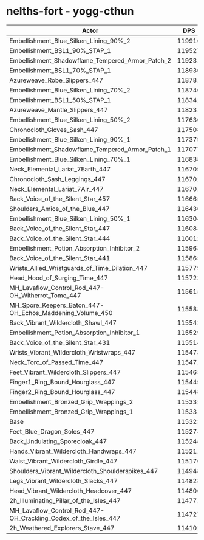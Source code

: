 # nelths-fort - yogg-cthun
| Actor | DPS | Increase |
|---|:---:|:---:|
|Embellishment_Blue_Silken_Lining_90%_2|119916|3.98%|
|Embellishment_BSL1_90%_STAP_1|119527|3.65%|
|Embellishment_Shadowflame_Tempered_Armor_Patch_2|119231|3.39%|
|Embellishment_BSL1_70%_STAP_1|118930|3.13%|
|Azureweave_Robe_Slippers_447|118781|3.00%|
|Embellishment_Blue_Silken_Lining_70%_2|118740|2.96%|
|Embellishment_BSL1_50%_STAP_1|118342|2.62%|
|Azureweave_Mantle_Slippers_447|118231|2.52%|
|Embellishment_Blue_Silken_Lining_50%_2|117630|2.00%|
|Chronocloth_Gloves_Sash_447|117508|1.89%|
|Embellishment_Blue_Silken_Lining_90%_1|117379|1.78%|
|Embellishment_Shadowflame_Tempered_Armor_Patch_1|117077|1.52%|
|Embellishment_Blue_Silken_Lining_70%_1|116838|1.31%|
|Neck_Elemental_Lariat_7Earth_447|116709|1.20%|
|Chronocloth_Sash_Leggings_447|116702|1.20%|
|Neck_Elemental_Lariat_7Air_447|116701|1.19%|
|Back_Voice_of_the_Silent_Star_457|116665|1.16%|
|Shoulders_Amice_of_the_Blue_447|116430|0.96%|
|Embellishment_Blue_Silken_Lining_50%_1|116304|0.85%|
|Back_Voice_of_the_Silent_Star_447|116083|0.66%|
|Back_Voice_of_the_Silent_Star_444|116012|0.60%|
|Embellishment_Potion_Absorption_Inhibitor_2|115968|0.56%|
|Back_Voice_of_the_Silent_Star_441|115865|0.47%|
|Wrists_Allied_Wristguards_of_Time_Dilation_447|115779|0.40%|
|Head_Hood_of_Surging_Time_447|115723|0.35%|
|MH_Lavaflow_Control_Rod_447-OH_Witherrot_Tome_447|115615|0.25%|
|MH_Spore_Keepers_Baton_447-OH_Echos_Maddening_Volume_450|115588|0.23%|
|Back_Vibrant_Wildercloth_Shawl_447|115542|0.19%|
|Embellishment_Potion_Absorption_Inhibitor_1|115529|0.18%|
|Back_Voice_of_the_Silent_Star_431|115514|0.17%|
|Wrists_Vibrant_Wildercloth_Wristwraps_447|115478|0.13%|
|Neck_Torc_of_Passed_Time_447|115471|0.13%|
|Feet_Vibrant_Wildercloth_Slippers_447|115465|0.12%|
|Finger1_Ring_Bound_Hourglass_447|115449|0.11%|
|Finger2_Ring_Bound_Hourglass_447|115448|0.11%|
|Embellishment_Bronzed_Grip_Wrappings_2|115335|0.01%|
|Embellishment_Bronzed_Grip_Wrappings_1|115331|0.01%|
|Base|115323|0.00%|
|Feet_Blue_Dragon_Soles_447|115274|-0.04%|
|Back_Undulating_Sporecloak_447|115248|-0.07%|
|Hands_Vibrant_Wildercloth_Handwraps_447|115211|-0.10%|
|Waist_Vibrant_Wildercloth_Girdle_447|115170|-0.13%|
|Shoulders_Vibrant_Wildercloth_Shoulderspikes_447|114948|-0.33%|
|Legs_Vibrant_Wildercloth_Slacks_447|114828|-0.43%|
|Head_Vibrant_Wildercloth_Headcover_447|114806|-0.45%|
|2h_Illuminating_Pillar_of_the_Isles_447|114771|-0.48%|
|MH_Lavaflow_Control_Rod_447-OH_Crackling_Codex_of_the_Isles_447|114727|-0.52%|
|2h_Weathered_Explorers_Stave_447|114102|-1.06%|
